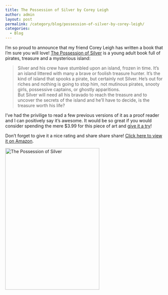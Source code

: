 ```yaml
---
title: The Possession of Silver by Corey Leigh
author: admin
layout: post
permalink: /category/blog/possession-of-silver-by-corey-leigh/
categories:
  - Blog
---
```

I&#8217;m so proud to announce that my friend Corey Leigh has written a book that I&#8217;m sure you will love! <a href="http://amzn.com/B00J301WIW" target="_blank">The Possession of Silver</a> is a young adult book full of pirates, treasure and a mysterious island:

> Silver and his crew have stumbled upon an island, frozen in time. It’s an island littered with many a brave or foolish treasure hunter. It’s the kind of island that spooks a pirate, but certainly not Silver. He’s out for riches and nothing is going to stop him, not mutinous pirates, snooty girls, possessive captains, or ghostly apparitions.  
> But Silver will need all his bravado to reach the treasure and to uncover the secrets of the island and he’ll have to decide, is the treasure worth his life?

I&#8217;ve had the privilige to read a few previous versions of it as a proof reader and I can positively say it&#8217;s awesome. It would be so great if you would consider spending the mere $3.99 for this piece of art and <a href="http://amzn.com/B00J301WIW" target="_blank">give it a try</a>!

Don&#8217;t forget to give it a nice rating and share share share! <a href="http://amzn.com/B00J301WIW" target="_blank">Click here to view it on Amazon</a>.

<a href="http://amzn.com/B00J301WIW" target="_blank"><img src="http://thecrypt.co.nz/wp-content/uploads/2014/03/silver-cover-web.jpg" alt="The Possession of Silver" width="300" height="450" class="aligncenter size-full wp-image-279" /></a>
